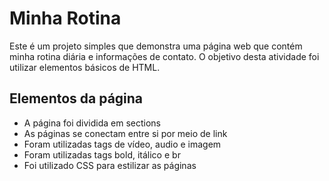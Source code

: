 # Minha Rotina 

Este é um projeto simples que demonstra uma página web que contém minha rotina diária e informações de contato. O objetivo desta atividade foi utilizar elementos básicos de HTML.

## Elementos da página

- A página foi dividida em sections
- As páginas se conectam entre si por meio de link
- Foram utilizadas tags de vídeo, audio e imagem
- Foram utilizadas tags bold, itálico e br
- Foi utilizado CSS para estilizar as páginas
